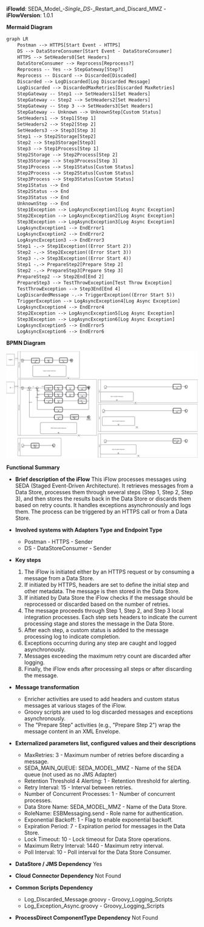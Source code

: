 
**iFlowId**: SEDA_Model_-_Single_DS_-_Restart_and_Discard_MMZ - **iFlowVersion**: 1.0.1

**Mermaid Diagram**
```mermaid
graph LR
    Postman --> HTTPS[Start Event - HTTPS]
    DS --> DataStoreConsumer[Start Event - DataStoreConsumer]
    HTTPS --> SetHeaders0[Set Headers]
    DataStoreConsumer --> Reprocess[Reprocess?]
    Reprocess -- Yes --> StepGateway[Step?]
    Reprocess -- Discard --> Discarded[Discaded]
    Discarded --> LogDiscarded[Log Discarded Message]
    LogDiscarded --> DiscardedMaxRetries[Discarded MaxRetries]
    StepGateway -- Step1 --> SetHeaders1[Set Headers]
    StepGateway -- Step2 --> SetHeaders2[Set Headers]
    StepGateway -- Step 3 --> SetHeaders3[Set Headers]
    StepGateway -- Unknown --> UnknownStep[Custom Status]
    SetHeaders1 --> Step1[Step 1]
    SetHeaders2 --> Step2[Step 2]
    SetHeaders3 --> Step3[Step 3]
    Step1 --> Step2Storage[Step2]
    Step2 --> Step3Storage[Step3]
    Step3 --> Step1Process[Step 1]
    Step2Storage --> Step2Process[Step 2]
    Step3Storage --> Step3Process[Step 3]
    Step1Process --> Step1Status[Custom Status]
    Step2Process --> Step2Status[Custom Status]
    Step3Process --> Step3Status[Custom Status]
    Step1Status --> End
    Step2Status --> End
    Step3Status --> End
    UnknownStep --> End
    Step1Exception --> LogAsyncException1[Log Async Exception]
    Step2Exception --> LogAsyncException2[Log Async Exception]
    Step3Exception --> LogAsyncException3[Log Async Exception]
    LogAsyncException1 --> EndError1
    LogAsyncException2 --> EndError2
    LogAsyncException3 --> EndError3
    Step1 -.-> Step1Exception((Error Start 2))
    Step2 -.-> Step2Exception((Error Start 3))
    Step3 -.-> Step3Exception((Error Start 4))
    Step1 -.-> PrepareStep2[Prepare Step 2]
    Step2 -.-> PrepareStep3[Prepare Step 3]
    PrepareStep2 --> Step2End[End 2]
    PrepareStep3 --> TestThrowException[Test Throw Exception]
    TestThrowException --> Step3End[End 4]
    LogDiscardedMessage -.-> TriggerException((Error Start 5))
    TriggerException --> LogAsyncException4[Log Async Exception]
    LogAsyncException4 --> EndError4
    Step2Exception --> LogAsyncException5[Log Async Exception]
    Step3Exception --> LogAsyncException6[Log Async Exception]
    LogAsyncException5 --> EndError5
    LogAsyncException6 --> EndError6
```
**BPMN Diagram**

![BPMN Diagram](./SEDA_Model_-_Single_DS_-_Restart_and_Discard_MMZ-1.0.1.png "BPMN Diagram")

**Functional Summary**
- **Brief description of the iFlow**
This iFlow processes messages using SEDA (Staged Event-Driven Architecture). It retrieves messages from a Data Store, processes them through several steps (Step 1, Step 2, Step 3), and then stores the results back in the Data Store or discards them based on retry counts. It handles exceptions asynchronously and logs them. The process can be triggered by an HTTPS call or from a Data Store.

- **Involved systems with Adapters Type and Endpoint Type**
    - Postman - HTTPS - Sender
    - DS - DataStoreConsumer - Sender

- **Key steps**
    1.  The iFlow is initiated either by an HTTPS request or by consuming a message from a Data Store.
    2.  If initiated by HTTPS, headers are set to define the initial step and other metadata. The message is then stored in the Data Store.
    3.  If initiated by Data Store the iFlow checks if the message should be reprocessed or discarded based on the number of retries.
    4.  The message proceeds through Step 1, Step 2, and Step 3 local integration processes. Each step sets headers to indicate the current processing stage and stores the message in the Data Store.
    5.  After each step, a custom status is added to the message processing log to indicate completion.
    6.  Exceptions occurring during any step are caught and logged asynchronously.
    7.  Messages exceeding the maximum retry count are discarded after logging.
    8.  Finally, the iFlow ends after processing all steps or after discarding the message.

- **Message transformation**
    - Enricher activities are used to add headers and custom status messages at various stages of the iFlow.
    - Groovy scripts are used to log discarded messages and exceptions asynchronously.
    - The "Prepare Step" activities (e.g., "Prepare Step 2") wrap the message content in an XML Envelope.

- **Externalized parameters list, configured values and their descriptions**
    - MaxRetries: 3 - Maximum number of retries before discarding a message.
    - SEDA_MAIN_QUEUE: SEDA_MODEL_MMZ - Name of the SEDA queue (not used as no JMS Adapter)
    - Retention Threshold 4 Alerting: 1 - Retention threshold for alerting.
    - Retry Interval: 15 - Interval between retries.
    - Number of Concurrent Processes: 1 - Number of concurrent processes.
    - Data Store Name: SEDA_MODEL_MMZ - Name of the Data Store.
    - RoleName: ESBMessaging.send - Role name for authentication.
    - Exponential Backoff: 1 - Flag to enable exponential backoff.
    - Expiration Period: 7 - Expiration period for messages in the Data Store.
    - Lock Timeout: 10 - Lock timeout for Data Store operations.
    - Maximum Retry Interval: 1440 - Maximum retry interval.
    - Poll Interval: 10 - Poll interval for the Data Store Consumer.

- **DataStore / JMS Dependency**
Yes

- **Cloud Connector Dependency**
Not Found

- **Common Scripts Dependency**
    - Log_Discarded_Message.groovy - Groovy_Logging_Scripts
    - Log_Exception_Async.groovy - Groovy_Logging_Scripts

- **ProcessDirect ComponentType Dependency**
Not Found